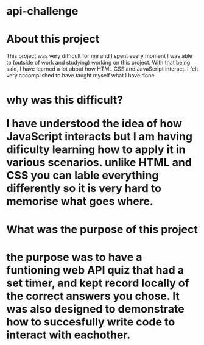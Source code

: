 # api-challenge

<h1> About this project</h1>
<p> This project was very difficult for me and I spent every moment I was able to (outside of work and studying) working on this project. 
  With that being said, I have learned a lot about how HTML CSS and JavaScript interact. I felt very accomplished to have taught myself what I have done. </p>
  <h1> why was this difficult?<?h1>
<p> I have understood the idea of how JavaScript interacts but I am having dificulty learning how to apply it in various scenarios. unlike HTML and CSS you can lable everything differently so it is very hard to memorise what goes where.</p>

<h1> What was the purpose of this project<h1> 
<p> the purpose was to have a funtioning web API quiz that had a set timer, and kept record locally of the correct answers you chose. It was also designed to demonstrate how to succesfully write code to interact with eachother.<p/>
